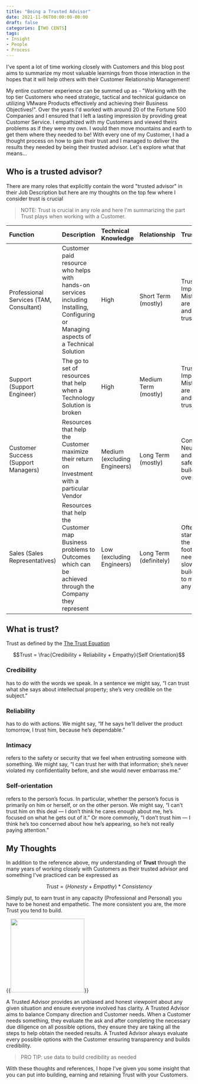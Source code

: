 ```yaml
---
title: "Being a Trusted Advisor"
date: 2021-11-06T00:00:00-00:00
draft: false
categories: [TWO CENTS]
tags:
- Insight
- People
- Process
---
```


I've spent a lot of time working closely with Customers and this blog post aims to summarize my most valuable learnings from those interaction in the hopes that it will help others with their Customer Relationship Management! 

My entire customer experience can be summed up as - "Working with the top tier Customers who need strategic, tactical and technical guidance on utilizing VMware Products effectively and achieving their Business Objectives!". Over the years I'd worked with around 20 of the Fortune 500 Companies and I ensured that I left a lasting impression by providing great Customer Service. I empathized with my Customers and viewed theirs problems as if they were my own. I would then move mountains and earth to get them where they needed to be! With every one of my Customer, I had a thought process on how to gain their trust and I managed to deliver the results they needed by being their trusted advisor. Let's explore what that means... 

## Who is a trusted advisor? 

There are many roles that explicitly contain the word "trusted advisor" in their Job Description but here are my thoughts on the top few where I consider trust is crucial

> NOTE: Trust is crucial in any role and here I'm summarizing the part Trust plays when working with a Customer. 

| Function   |   Description   | Technical Knowledge | Relationship | Trust | 
|:--------|:----------|:----------|:----------|:----------|
| Professional Services (TAM, Consultant) | Customer paid resource who helps with hands-on services including Installing, Configuring or Managing aspects of a Technical Solution | High | Short Term (mostly) | Trusted Implicitly; Mistakes are costly and erodes trust | 
| Support (Support Engineer) | The go to set of resources that help when a Technology Solution is broken | High | Medium Term (mostly) | Trusted Implicitly; Mistakes are costly and erodes trust | 
| Customer Success (Support Managers)| Resources that help the Customer maximize their return on Investment with a particular Vendor | Medium (excluding Engineers) | Long Term (mostly) | Considered Neutral and it's safe to build trust over time | 
| Sales (Sales Representatives) | Resources that help the Customer map Business problems to Outcomes which can be achieved through the Company they represent | Low (excluding Engineers) |  Long Term (definitely) | Often starts on the back foot and needs to slowly build trust to make any Impact | 


## What is trust?

Trust as defined by the [The Trust Equation](https://trustedadvisor.com/why-trust-matters/understanding-trust/understanding-the-trust-equation) 

$$Trust = \frac{Credibility + Reliability + Empathy}{Self Orientation}$$

### Credibility

has to do with the words we speak. In a sentence we might say, “I can trust what she says about intellectual property; she’s very credible on the subject.”

### Reliability

has to do with actions. We might say, “If he says he’ll deliver the product tomorrow, I trust him, because he’s dependable.”

### Intimacy

refers to the safety or security that we feel when entrusting someone with something. We might say, “I can trust her with that information; she’s never violated my confidentiality before, and she would never embarrass me.”

### Self-orientation

refers to the person’s focus. In particular, whether the person’s focus is primarily on him or herself, or on the other person. We might say, “I can’t trust him on this deal — I don’t think he cares enough about me, he’s focused on what he gets out of it.” Or more commonly, “I don’t trust him — I think he’s too concerned about how he’s appearing, so he’s not really paying attention.”

## My Thoughts

In addition to the reference above, my understanding of **Trust** through the many years of working closely with Customers as their trusted advisor and something I've practiced can be expressed as  

$$Trust = (Honesty + Empathy) * Consistency$$

Simply put, to earn trust in any capacity (Professional and Personal) you have to be honest and empathetic. The more consistent you are, the more Trust you tend to build. 

{{<image src="/img/misc/time-cx/csat.jpg" height="200px" caption="Everything Wrong" class="imageright">}} 

A Trusted Advisor provides an unbiased and honest viewpoint about any given situation and ensure everyone involved has clarity. A Trusted Advisor aims to balance Company direction and Customer needs. When a Customer needs something, they evaluate the ask and after completing the necessary due diligence on all possible options, they ensure they are taking all the steps to help obtain the needed results. A Trusted Advisor always evaluate every possible options with the Customer ensuring transparency and builds credibility. 

> PRO TIP: use data to build credibility as needed

With these thoughts and references, I hope I've given you some insight that you can put into building, earning and retaining Trust with your Customers. 
